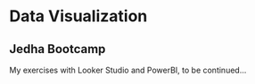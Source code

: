 # Data Visualization
## Jedha Bootcamp
My exercises with Looker Studio and PowerBI, to be continued...
